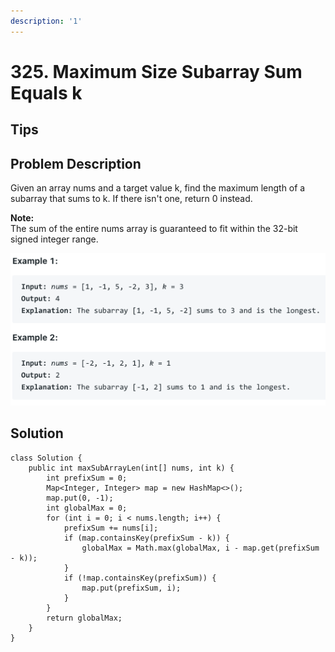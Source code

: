 ```yaml
---
description: '1'
---
```


# 325. Maximum Size Subarray Sum Equals k

## Tips

## Problem Description

Given an array nums and a target value k, find the maximum length of a subarray that sums to k. If there isn't one, return 0 instead.

**Note:**  
The sum of the entire nums array is guaranteed to fit within the 32-bit signed integer range.

![](../.gitbook/assets/image%20%2812%29.png)

## Solution

```text
class Solution {
    public int maxSubArrayLen(int[] nums, int k) {
        int prefixSum = 0;
        Map<Integer, Integer> map = new HashMap<>();
        map.put(0, -1);
        int globalMax = 0;
        for (int i = 0; i < nums.length; i++) {
            prefixSum += nums[i];
            if (map.containsKey(prefixSum - k)) {
                globalMax = Math.max(globalMax, i - map.get(prefixSum - k));
            }
            if (!map.containsKey(prefixSum)) {
                map.put(prefixSum, i);
            }
        }
        return globalMax;
    }
}
```


